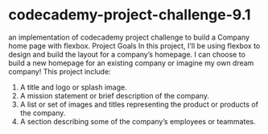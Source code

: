 # codecademy-project-challenge-9.1
an implementation of codecademy project challenge to build a Company home page with flexbox.
Project Goals
In this project, I'll be using flexbox to design and build the layout for a company’s homepage. I can choose to build a new homepage for an existing company or imagine my own dream company!​
This project include:
1. A title and logo or splash image.
2. A mission statement or brief description of the company.
3. A list or set of images and titles representing the product or products of the company.
4. A section describing some of the company’s employees or teammates.

